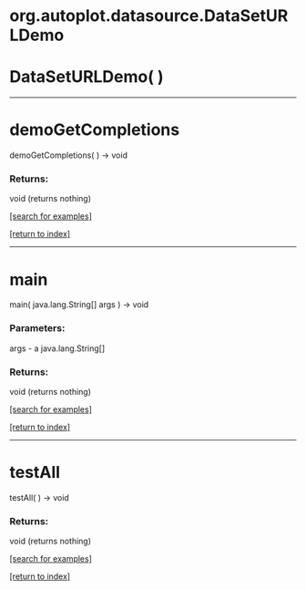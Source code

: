 # org.autoplot.datasource.DataSetURLDemo



# DataSetURLDemo( )


***
<a name="demoGetCompletions"></a>
# demoGetCompletions
demoGetCompletions(  ) &rarr; void



### Returns:
void (returns nothing)


<a href="https://github.com/autoplot/dev/search?q=demoGetCompletions&unscoped_q=demoGetCompletions">[search for examples]</a>

<a href="https://github.com/autoplot/documentation/blob/master/javadoc/index-all.md">[return to index]</a>

***
<a name="main"></a>
# main
main( java.lang.String[] args ) &rarr; void



### Parameters:
args - a java.lang.String[]

### Returns:
void (returns nothing)


<a href="https://github.com/autoplot/dev/search?q=main&unscoped_q=main">[search for examples]</a>

<a href="https://github.com/autoplot/documentation/blob/master/javadoc/index-all.md">[return to index]</a>

***
<a name="testAll"></a>
# testAll
testAll(  ) &rarr; void



### Returns:
void (returns nothing)


<a href="https://github.com/autoplot/dev/search?q=testAll&unscoped_q=testAll">[search for examples]</a>

<a href="https://github.com/autoplot/documentation/blob/master/javadoc/index-all.md">[return to index]</a>

